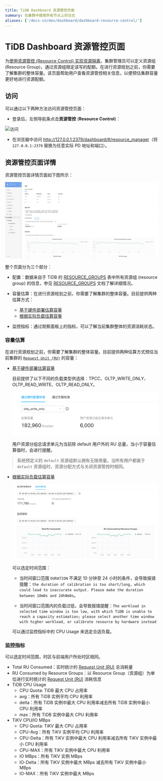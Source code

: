 ```yaml
---
title: TiDB Dashboard 资源管控页面
summary: 在集群中搜索所有节点上的日志
aliases: ['/docs-cn/dev/dashboard/dashboard-resource-control/']
---
```


# TiDB Dashboard 资源管控页面

为[使用资源管控 (Resource Control) 实现资源隔离](/tidb-resource-control.md)，集群管理员可以定义资源组 (Resource Group)，通过资源组限定读写的配额。在进行资源规划之前，你需要了解集群的整体容量。该页面帮助用户查看资源管控相关信息，以便预估集群容量更好地进行资源配额。

## 访问

可以通过以下两种方法访问资源管控页面：

* 登录后，左侧导航条点击**资源管控** (**Resource Control**)：

![访问](/media/dashboard/dashboard-resource-manager-access-v710.png)

* 在浏览器中访问 <http://127.0.0.1:2379/dashboard/#/resource_manager>（将 `127.0.0.1:2379` 替换为任意实际 PD 地址和端口）。

## 资源管控页面详情

资源管控页面详情页面如下图所示：

![详情页面](/media/dashboard/dashboard-resource-manager-info.png)

整个页面分为三个部分：

- 配置：数据来自于 TiDB 的 [RESOURCE_GROUPS](/information-schema/information-schema-resource-groups#resource_groups) 表中所有资源组 (resource group) 的信息，参见 [RESOURCE_GROUPS](/information-schema/information-schema-resource-groups.md) 文档了解详细情况。

- 容量估算：在进行资源规划之前，你需要了解集群的整体容量。目前提供两种估算方式：

  - [基于硬件部署估算容量](/sql-statements/sql-statement-calibrate-resource.md#基于硬件部署估算容量)
  - [根据实际负载估算容量](/sql-statements/sql-statement-calibrate-resource.md#根据实际负载估算容量)

- 监控指标：通过观察面板上的指标，可以了解当前集群整体的资源消耗状态。

### 容量估算

在进行资源规划之前，你需要了解集群的整体容量。目前提供两种估算方式预估当前集群的 [`Request Unit (RU)`](https://docs.pingcap.com/zh/tidb/dev/tidb-resource-control#什么是-request-unit-ru) 的容量：

- [基于硬件部署估算容量](/sql-statements/sql-statement-calibrate-resource.md#基于硬件部署估算容量)

  目前提供了以下不同的负载类型供选择：TPCC、OLTP_WRITE_ONLY、OLTP_READ_WRITE、OLTP_READ_ONLY。

  ![基于硬件部署估算容量](/media/dashboard/dashboard-resource-manager-calibrate-by-hardware.png)
  
  用户资源分组总请求单元为当前除 default 用户外的 RU 总量，当小于容量估算值时，会进行提醒。

> 系统预定义的 `default` 资源组默认拥有无限用量。当所有用户都属于 `default` 资源组时，资源分配方式与关闭资源管控时相同。

- [根据实际负载估算容量](/sql-statements/sql-statement-calibrate-resource#根据实际负载估算容量)

  ![根据实际负载估算容量](/media/dashboard/dashboard-resource-manager-calibrate-by-workload.png)
  
  可以选定时间范围：

  - 当时间窗口范围 `DURATION` 不满足 10 分钟至 24 小时的条件，会导致报错提醒：`the duration of calibration is too short/long, which could lead to inaccurate output. Please make the duration between 10m0s and 24h0m0s`。
  
  - 当时间窗口范围内的负载过低，会导致报错提醒：`The workload in selected time window is too low, with which TiDB is unable to reach a capacity estimation; please select another time window with higher workload, or calibrate resource by hardware instead`
  
  可以通过监控指标中的 CPU Usage 来选定合适负载。

### 监控指标

可以选定时间范围，时区与前端用户所处时区相同。

- Total RU Consumed：实时统计的 [Request Unit (RU)](/tidb-resource-control#什么是-request-unit-ru) 总消耗量
- RU Consumed by Resource Groups：以 Resource Group（资源组）为单位进行实时统计的 [Request Unit (RU)](/tidb-resource-control.md#什么是-request-unit-ru) 消耗信息
- TiDB CPU Usage
  - CPU Quota: TiDB 最大 CPU 占用率
  - avg：所有 TiDB 实例平均 CPU 利用率
  - delta：所有 TiDB 实例中最大 CPU 利用率减去所有 TiDB 实例中最小 CPU 利用率
  - max：所有 TiDB 实例中最大 CPU 利用率
- TiKV CPU/IO MBps
  - CPU Quota: TiKV 最大 CPU 占用率
  - CPU-Avg：所有 TiKV 实例平均 CPU 利用率
  - CPU-Delta：所有 TiKV 实例中最大 CPU 利用率减去所有 TiKV 实例中最小 CPU 利用率
  - CPU-MAX：所有 TiKV 实例中最大 CPU 利用率
  - IO MBps：所有 TiKV 实例 MBps
  - IO-Delta：所有 TiKV 实例中最大 MBps 减去所有 TiKV 实例中最小 MBps
  - IO-MAX：所有 TiKV 实例中最大 MBps
